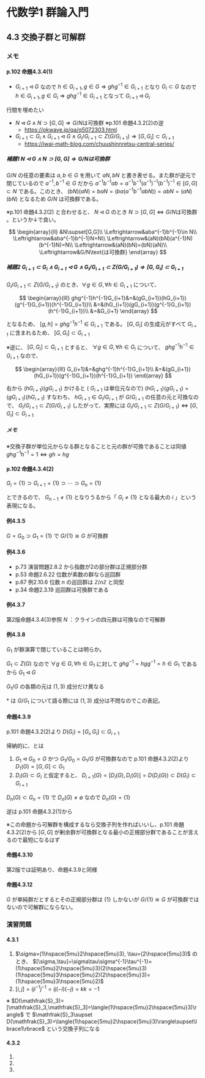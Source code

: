 # 代数学1 群論入門

## 4.3 交換子群と可解群

### メモ

#### p.102 命題4.3.4(1)

* $G_{i+1}\triangleleft G$ なので $h\in G_{i+1},g\in G\Rightarrow ghg^{-1}\in G_{i+1}$ となり $G_i\subset G$ なので $h\in G_{i+1},g\in G_i\Rightarrow ghg^{-1}\in G_{i+1}$ となって $G_{i+1}\triangleleft G_i$

行間を埋めたい

* $N\triangleleft G\land N\supset[G,G]\Rightarrow G/N\text{は可換群}$ ※p.101 命題4.3.2(2)の逆
  * https://okwave.jp/qa/q5072303.html
* $G_{i+1}\subset G_i\land G_{i+1}\triangleleft G\land G_i/G_{i+1}\subset Z(G/G_{i+1})\Rightarrow[G,G_i]\subset G_{i+1}$
  * https://iwai-math-blog.com/chuushinnretsu-central-series/

##### 補題1 $N\triangleleft G\land N\supset[G,G]\Rightarrow G/N\text{は可換群}$

$G/N$ の任意の要素は $a,b\in G$ を用いて $aN,bN$ と書き表せる。また群が逆元で閉じているので $a^{-1},b^{-1}\in G$ だから $a^{-1}b^{-1}ab=a^{-1}b^{-1}(a^{-1})^{-1}(b^{-1})^{-1}\in[G,G]\subset N$ である。このとき、 $(bN)(aN)=baN=(ba(a^{-1}b^{-1}abN))=abN=(aN)(bN)$ となるため $G/N$ は可換群である。

※p.101 命題4.3.2(2) と合わせると、 $N\triangleleft G$ のとき $N\supset[G,G]\Leftrightarrow G/N\text{は可換群}$ 。というか↓で良い。

$$
\begin{array}{ll}
&N\supset[G,G]\\
\Leftrightarrow&aba^{-1}b^{-1}\in N\\
\Leftrightarrow&aba^{-1}b^{-1}N=N\\
\Leftrightarrow&(aN)(bN)(a^{-1}N)(b^{-1}N)=N\\
\Leftrightarrow&(aN)(bN)=(bN)(aN)\\
\Leftrightarrow&G/N\text{は可換群}
\end{array}
$$

##### 補題2 $G_{i+1}\subset G_i\land G_{i+1}\triangleleft G\land G_i/G_{i+1}\subset Z(G/G_{i+1})\Rightarrow[G,G_i]\subset G_{i+1}$

$G_i/G_{i+1}\subset Z(G/G_{i+1})$ のとき、$\forall g\in G, \forall h\in G_{i+1}$ について、

$$
\begin{array}{lll}
ghg^{-1}h^{-1}G_{i+1}&=&(gG_{i+1})(hG_{i+1})(g^{-1}G_{i+1})(h^{-1}G_{i+1})\\
&=&(hG_{i+1})(gG_{i+1})(g^{-1}G_{i+1})(h^{-1}G_{i+1})\\
&=&G_{i+1}
\end{array}
$$

となるため、 $[g,h]=ghg^{-1}h^{-1}\in G_{i+1}$ である。 $[G,G_i]$ の生成元がすべて $G_{i+1}$ に含まれるため、 $[G,G_i]\subset G_{i+1}$

※逆に、 $[G,G_i]\subset G_{i+1}$ とすると、 $\forall g\in G, \forall h\in G_i$ について、 $ghg^{-1}h^{-1}\in G_{i+1}$ なので、

$$
\begin{array}{lll}
G_{i+1}&=&ghg^{-1}h^{-1}G_{i+1}\\
&=&(gG_{i+1})(hG_{i+1})(g^{-1}G_{i+1})(h^{-1}G_{i+1})
\end{array}
$$

右から $(hG_{i+1})(gG_{i+1})$ かけると ( $G_{i+1}$ は単位元なので) $(hG_{i+1})(gG_{i+1})=(gG_{i+1})(hG_{i+1})$
すなわち、 $hG_{i+1}\in G_i/G_{i+1}$ が $G/G_{i+1}$ の任意の元と可換なので、 $G_i/G_{i+1}\subset Z(G/G_{i+1})$
したがって、実際には $G_i/G_{i+1}\subset Z(G/G_{i+1})\Leftrightarrow[G,G_i]\subset G_{i+1}$

##### メモ

※交換子群が単位元からなる群となることと元の群が可換であることは同値
$ghg^{-1}h^{-1}=1\Leftrightarrow gh=hg$

#### p.102 命題4.3.4(2)

$G_i=\lbrace1\rbrace\supset G_{i+1}=\lbrace1\rbrace\supset\cdots\supset G_n=\lbrace1\rbrace$

とできるので、 $G_{n-1}\neq\lbrace1\rbrace$ となりうるから「 $G_i\neq\lbrace1\rbrace$ となる最大の $i$ 」という表現になる。

#### 例4.3.5

$G=G_0\supset G_1=\lbrace1\rbrace$ で $G/\lbrace1\rbrace\cong G$ が可換群

#### 例4.3.6

* p.73 演習問題2.8.2 から指数が2の部分群は正規部分群
* p.53 命題2.6.22 位数が素数の群なら巡回群
* p.67 例2.10.6 位数 $n$ の巡回群は $\mathbb{Z}/n\mathbb{Z}$ と同型
* p.34 命題2.3.19 巡回群は可換群である

#### 例4.3.7

第2版命題4.3.4(3)参照
$N$ ：クラインの四元群は可換なので可解群

#### 例4.3.8

$G_1$ が群演算で閉じていることは明らか。

$G_1\subset Z(G)$ なので $\forall g\in G, \forall h\in G_1$ に対して $g h g^{-1}=h g g^{-1} = h\in G_1$ であるから $G_1\triangleleft G$

$G_1/G$ の各類の元は $(1,3)$ 成分だけ異なる

$*$ は $G/G_1$ について語る際には $(1,3)$ 成分は不問なのでこの表記。

#### 命題4.3.9

p.101 命題4.3.2(2)より $D(G_i)=[G_i,G_i]\subset G_{i+1}$

帰納的に、とは
1. $G_1\triangleleft G_0=G$ かつ $G_1/G_0=G_1/G$ が可換群なので p.101 命題4.3.2(2)より $D_1(G)=[G,G]\subset G_1$
2. $D_i(G)\subset G_i$ と仮定すると、 $D_{i+1}(G)=[D_i(G),D_i(G)]=D(D_i(G))\subset D(G_i)\subset G_{i+1}$

$D_n(G)\subset G_n=\lbrace1\rbrace$ で $D_n(G)\neq\emptyset$ なので $D_n(G)=\lbrace1\rbrace$

逆は p.101 命題4.3.2(1)から

※この命題から可解群を構成するなら交換子列を作ればいいし、p.101 命題4.3.2(2)から $[G,G]$ が剰余群が可換群となる最小の正規部分群であることが言えるので最短になるはず

#### 命題4.3.10

第2版では証明あり、命題4.3.9と同様

#### 命題4.3.12

$G$ が単純群だとするとその正規部分群は $\lbrace1\rbrace$ しかないが $G/\lbrace1\rbrace\cong G$ が可換群ではないので可解群にならない。

### 演習問題

#### 4.3.1

1. $\sigma=(1\hspace{5mu}2\hspace{5mu}3), \tau=(2\hspace{5mu}3)$ のとき、 $[\sigma,\tau]=\sigma\tau\sigma^{-1}\tau^{-1}=(1\hspace{5mu}2\hspace{5mu}3)(2\hspace{5mu}3)(1\hspace{5mu}3\hspace{5mu}2)(2\hspace{5mu}3)=(1\hspace{5mu}3\hspace{5mu}2)$
2. $[i,j]=iji^{-1}j^{-1}=ij(-i)(-j)=kk=-1$

※ $D(\mathfrak{S}_3)=[\mathfrak{S}_3,\mathfrak{S}_3]=\langle(1\hspace{5mu}2\hspace{5mu}3)\rangle$ で $\mathfrak{S}_3\supset D(\mathfrak{S}_3)=\langle(1\hspace{5mu}2\hspace{5mu}3)\rangle\supset\lbrace1\rbrace$ という交換子列になる

#### 4.3.2

1.
2.
3.
